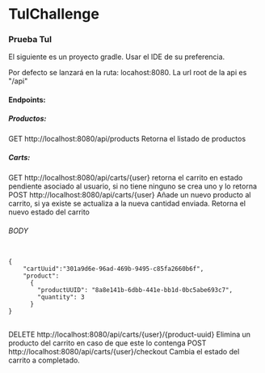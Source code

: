 # TulChallenge

<h3>Prueba Tul</h3>
<p>
El siguiente es un proyecto gradle. Usar el IDE de su preferencia.
<p>

<p>
Por defecto se lanzará en la ruta: locahost:8080. La url root de la api es "/api"
</p>

<h4>Endpoints:</h4>

<h5>Productos:</h5>
GET http://localhost:8080/api/products Retorna el listado de productos

<h5>Carts:</h5>
GET  http://localhost:8080/api/carts/{user} retorna el carrito en estado pendiente asociado al usuario, si no tiene ninguno se crea uno y lo retorna <br>
POST http://localhost:8080/api/carts/{user} Añade un nuevo producto al carrito, si ya existe se actualiza a la nueva cantidad enviada.
Retorna el nuevo estado del carrito <br>
<h6>BODY</h6>
<pre>
<code>
{
	"cartUuid":"301a9d6e-96ad-469b-9495-c85fa2660b6f",
	"product":
	  {
	    "productUUID": "8a8e141b-6dbb-441e-bb1d-0bc5abe693c7",
	    "quantity": 3
	  }
} 
</code>
</pre>
DELETE http://localhost:8080/api/carts/{user}/{product-uuid} Elimina un producto del carrito en caso de que este lo contenga
POST http://localhost:8080/api/carts/{user}/checkout   Cambia el estado del carrito a completado. 
